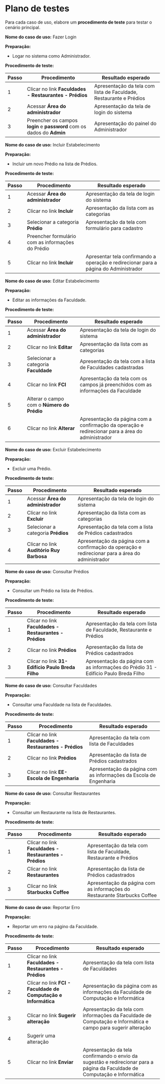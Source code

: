 # Plano de testes

Para cada caso de uso, elabore um **procedimento de teste** para testar o cenário principal.

**Nome do caso de uso:** Fazer Login

**Preparação:**

* Logar no sistema como Administrador.

**Procedimento de teste:**

| Passo | Procedimento | Resultado esperado |
| --- | --- | --- |
| 1 | Clicar no link **Faculdades -  Restaurantes - Prédios** | Apresentação da tela com lista de Faculdade, Restaurante e Prédios |
| 2 | Acessar **Área do administrador** | Apresentação da tela de login do sistema |
| 3 | Preencher os campos **login** e **password** com os dados do **Admin**  | Apresentação do painel do Administrador |



**Nome do caso de uso:** Incluir Estabelecimento 

**Preparação:**

* Incluir um novo Prédio na lista  de Prédios.

**Procedimento de teste:**

| Passo | Procedimento | Resultado esperado |
| --- | --- | --- |
| 1 | Acessar **Área do administrador** | Apresentação da tela de login do sistema |
| 2 | Clicar no link **Incluir** | Apresentação da lista com as categorias |
| 3 | Selecionar a categoria **Prédio**  | Apresentação da tela com formulário para cadastro |
| 4 | Preencher formulário com as informações do Prédio | |
| 5 | Clicar no link **Incluir** | Apresentar tela confirmando a operação e redirecionar para a página do Administrador |



**Nome do caso de uso:** Editar Estabelecimento 

**Preparação:**

* Editar as informações da Faculdade.

**Procedimento de teste:**

| Passo | Procedimento | Resultado esperado |
| --- | --- | --- |
| 1 | Acessar **Área do administrador** | Apresentação da tela de login do sistema |
| 2 | Clicar no link **Editar** | Apresentação da lista com as categorias |
| 3 | Selecionar a categoria **Faculdade**  | Apresentação da tela com a lista de Faculdades cadastradas|
| 4 | Clicar no link **FCI** | Apresentação da tela com os campos já preenchidos com as informações da Faculdade |
| 5 | Alterar o campo com o **Número do Prédio** |  |
| 6 | Clicar no link **Alterar** | Apresentação da página com a confirmação da operação e redirecionar para a área do administrador |



**Nome do caso de uso:** Excluir Estabelecimento 

**Preparação:**

* Excluir uma Prédio.

**Procedimento de teste:**

| Passo | Procedimento | Resultado esperado |
| --- | --- | --- |
| 1 | Acessar **Área do administrador** | Apresentação da tela de login do sistema |
| 2 | Clicar no link **Excluir** | Apresentação da lista com as categorias |
| 3 | Selecionar a categoria **Prédios**  | Apresentação da tela com a lista de Prédios cadastrados|
| 4 | Clicar no link **Auditório Ruy Barbosa** | Apresentação da página com a confirmação da operação e redirecionar para a área do administrador|



**Nome do caso de uso:** Consultar Prédios 

**Preparação:**

* Consultar um Prédio na lista de Prédios.

**Procedimento de teste:**

| Passo | Procedimento | Resultado esperado |
| --- | --- | --- |
| 1 | Clicar no link **Faculdades -  Restaurantes - Prédios** | Apresentação da tela com lista de Faculdade, Restaurante e Prédios |
| 2 | Clicar no link **Prédios**  | Apresentação da lista de Prédios cadastrados|
| 3 | Clicar no link **31- Edifício Paulo Breda Filho** | Apresentação da página com as informações do Prédio 31 - Edifício Paulo Breda Filho|



**Nome do caso de uso:** Consultar Faculdades 

**Preparação:**

* Consultar uma Faculdade na lista de Faculdades.

**Procedimento de teste:**

| Passo | Procedimento | Resultado esperado |
| --- | --- | --- |
| 1 | Clicar no link **Faculdades -  Restaurantes - Prédios** | Apresentação da tela com lista de Faculdades|
| 2 | Clicar no link **Prédios**  | Apresentação da lista de Prédios cadastrados|
| 3 | Clicar no link **EE- Escola de Engenharia** | Apresentação da página com as informações da Escola de Engenharia|



**Nome do caso de uso:** Consultar Restaurantes 

**Preparação:**

* Consultar um Restaurante na lista de Restaurantes.

**Procedimento de teste:**

| Passo | Procedimento | Resultado esperado |
| --- | --- | --- |
| 1 | Clicar no link **Faculdades -  Restaurantes - Prédios** | Apresentação da tela com lista de Faculdade, Restaurante e Prédios |
| 2 | Clicar no link **Restaurantes**  | Apresentação da lista de Prédios cadastrados|
| 3 | Clicar no link **Starbucks Coffee** | Apresentação da página com as informações do Restaurante Starbucks Coffee|



**Nome do caso de uso:** Reportar Erro 

**Preparação:**

* Reportar um erro na págino da Faculdade.

**Procedimento de teste:**

| Passo | Procedimento | Resultado esperado |
| --- | --- | --- |
| 1 | Clicar no link **Faculdades -  Restaurantes - Prédios** | Apresentação da tela com lista de Faculdades |
| 2 | Clicar no link **FCI - Faculdade de Computação e Informática** | Apresentação da página com as informações da Faculdade de Computação e Informática|
| 3 | Clicar no link **Sugerir alteração** | Apresentação da tela com informações da Faculdade de Computação e Informática e campo para sugerir alteração |
| 4 | Sugerir uma alteração | |
| 5 | Clicar no link **Enviar** | Apresentação da tela confirmando o envio da sugestão e redirecionar para a página da Faculdade de Computação e Informática |
 
